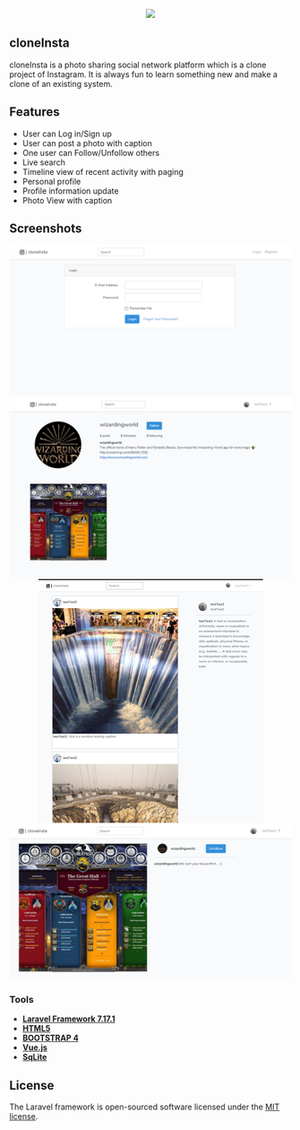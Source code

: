 <p align="center"><img src="https://imageog.flaticon.com/icons/png/512/87/87390.png?size=1200x630f&pad=10,10,10,10&ext=png&bg=FFFFFFFF" width="400"></p>


## cloneInsta

cloneInsta is a photo sharing social network platform which is a clone project of Instagram. It is always fun to learn something new and make a clone of an existing system. 

## Features

- User can Log in/Sign up
- User can post a photo with caption
- One user can Follow/Unfollow others
- Live search
- Timeline view of recent activity with paging
- Personal profile 
- Profile information update
- Photo View with caption

## Screenshots
<p align = "center">
    <img src = "1.PNG">
    <img src = "2.PNG">
    <img src = "3.PNG">
    <img src = "4.PNG">
</p>

### Tools

- **[Laravel Framework 7.17.1](https://laravel.com/)**
- **[HTML5](https://html.com/)**
- **[BOOTSTRAP 4](https://getbootstrap.com/)**
- **[Vue.js](https://vuejs.org/)**
- **[SqLite](https://www.sqlite.org/index.html)**



## License

The Laravel framework is open-sourced software licensed under the [MIT license](https://opensource.org/licenses/MIT).
